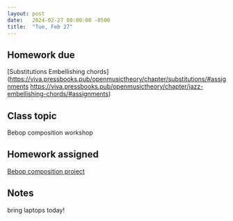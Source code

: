 ```yaml
---
layout: post
date:   2024-02-27 00:00:00 -0500
title:  "Tue, Feb 27"
---
```


## Homework due

[Substitutions
Embellishing chords](https://viva.pressbooks.pub/openmusictheory/chapter/substitutions/#assignments
https://viva.pressbooks.pub/openmusictheory/chapter/jazz-embellishing-chords/#assignments)

## Class topic

Bebop composition workshop

## Homework assigned

[Bebop composition project](https://viva.pressbooks.pub/openmusictheory/chapter/jazz-embellishing-chords/#assignments)

## Notes

bring laptops today!